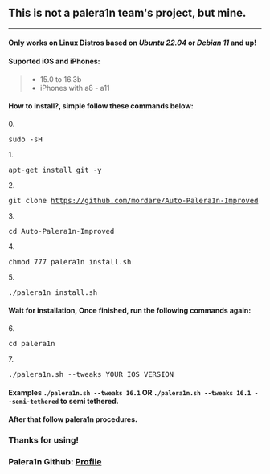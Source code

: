 <h2>This is not a palera1n team's project, but mine.</h2>
<hr>
<h4>Only works on Linux Distros based on <i>Ubuntu 22.04</i> or <i>Debian 11</i> and up!</h4>
<h4>Suported iOS and iPhones:</h4>
<blockquote>
<ul>
<li>15.0 to 16.3b</li>
<li>iPhones with a8 - a11</li>
</ul>
</blockquote>

<h4>How to install?, simple follow these commands below:</h4>

0.<pre>sudo -sH</pre>

1.<pre>apt-get install git -y</pre>

2.<pre>git clone https://github.com/mordare/Auto-Palera1n-Improved</pre>

3.<pre>cd Auto-Palera1n-Improved</pre>

4.<pre>chmod 777 palera1n_install.sh</pre>

5.<pre>./palera1n_install.sh</pre>

<h4>Wait for installation, Once finished, run the following commands again:</h4>

6.<pre>cd palera1n</pre>

7.<pre>./palera1n.sh --tweaks YOUR_IOS_VERSION</pre>
<h4>Examples <code>./palera1n.sh --tweaks 16.1</code> OR <code>./palera1n.sh --tweaks 16.1 --semi-tethered</code> to semi tethered.</h4>

<h4>After that follow palera1n procedures.</h4>

<h3>Thanks for using!</h3>
<h3>Palera1n Github: <a href="https://github.com/palera1n/">Profile</a></h3>
